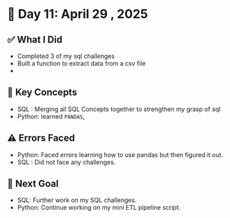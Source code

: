 # 📅 Day 11: April 29 , 2025

## ✅ What I Did

- Completed 3 of my sql challenges
- Built a function to extract data from a csv file
-

## 🧠 Key Concepts

- SQL : Merging all SQL Concepts together to strengthen my grasp of sql
- Python: learned `PANDAS`,

## ⚠️ Errors Faced

- Python: Faced errors learning how to use pandas but then figured it out.
- SQL : Did not face any challenges.

## 🎯 Next Goal

- SQL: Further work on my SQL challenges.
- Python: Continue working on my mini ETL pipeline script.
